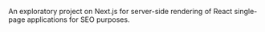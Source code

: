 An exploratory project on Next.js for server-side rendering of React single-page applications for SEO purposes.
